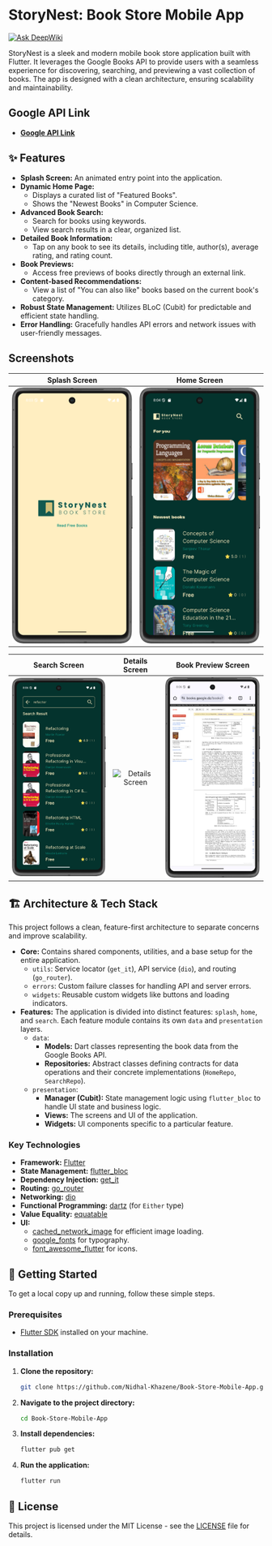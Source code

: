 # StoryNest: Book Store Mobile App
[![Ask DeepWiki](https://devin.ai/assets/askdeepwiki.png)](https://deepwiki.com/Nidhal-Khazene/Book-Store-Mobile-App)

StoryNest is a sleek and modern mobile book store application built with Flutter. It leverages the Google Books API to provide users with a seamless experience for discovering, searching, and previewing a vast collection of books. The app is designed with a clean architecture, ensuring scalability and maintainability.

## Google API Link

*   **[Google API Link](https://www.googleapis.com/books/v1/volumes?q=Programming)**

## ✨ Features

- **Splash Screen:** An animated entry point into the application.
- **Dynamic Home Page:**
    - Displays a curated list of "Featured Books".
    - Shows the "Newest Books" in Computer Science.
- **Advanced Book Search:**
    - Search for books using keywords.
    - View search results in a clear, organized list.
- **Detailed Book Information:**
    - Tap on any book to see its details, including title, author(s), average rating, and rating count.
- **Book Previews:**
    - Access free previews of books directly through an external link.
- **Content-based Recommendations:**
    - View a list of "You can also like" books based on the current book's category.
- **Robust State Management:** Utilizes BLoC (Cubit) for predictable and efficient state handling.
- **Error Handling:** Gracefully handles API errors and network issues with user-friendly messages.

## Screenshots

|                                Splash Screen                                |                                   Home Screen                                    |
|:---------------------------------------------------------------------------:|:--------------------------------------------------------------------------------:|
| <img src="assets/images/preview/splash_screen.png" alt="Splash" width="250"/> | <img src="assets/images/preview/home_screen.png" alt="Home Screen" width="250"/> |

|                                    Search Screen                                     |                                  Details Screen                                   |                                    Book Preview Screen                                    |
|:------------------------------------------------------------------------------------:|:---------------------------------------------------------------------------------:|:-----------------------------------------------------------------------------------------:|
| <img src="assets/images/preview/search_screen.png" alt="Search Screen" width="250"/> | <img src="assets/preview/details_screen.png" alt="Details Screen" width="250"/> | <img src="assets/images/preview/book_preview.png" alt="Book Preview Screen" width="250"/> |


## 🏗️ Architecture & Tech Stack

This project follows a clean, feature-first architecture to separate concerns and improve scalability.

- **Core:** Contains shared components, utilities, and a base setup for the entire application.
    - `utils`: Service locator (`get_it`), API service (`dio`), and routing (`go_router`).
    - `errors`: Custom failure classes for handling API and server errors.
    - `widgets`: Reusable custom widgets like buttons and loading indicators.
- **Features:** The application is divided into distinct features: `splash`, `home`, and `search`. Each feature module contains its own `data` and `presentation` layers.
    - `data`:
        - **Models:** Dart classes representing the book data from the Google Books API.
        - **Repositories:** Abstract classes defining contracts for data operations and their concrete implementations (`HomeRepo`, `SearchRepo`).
    - `presentation`:
        - **Manager (Cubit):** State management logic using `flutter_bloc` to handle UI state and business logic.
        - **Views:** The screens and UI of the application.
        - **Widgets:** UI components specific to a particular feature.

### Key Technologies

- **Framework:** [Flutter](https://flutter.dev/)
- **State Management:** [flutter_bloc](https://pub.dev/packages/flutter_bloc)
- **Dependency Injection:** [get_it](https://pub.dev/packages/get_it)
- **Routing:** [go_router](https://pub.dev/packages/go_router)
- **Networking:** [dio](https://pub.dev/packages/dio)
- **Functional Programming:** [dartz](https://pub.dev/packages/dartz) (for `Either` type)
- **Value Equality:** [equatable](https://pub.dev/packages/equatable)
- **UI:**
    - [cached_network_image](https://pub.dev/packages/cached_network_image) for efficient image loading.
    - [google_fonts](https://pub.dev/packages/google_fonts) for typography.
    - [font_awesome_flutter](https://pub.dev/packages/font_awesome_flutter) for icons.

## 🚀 Getting Started

To get a local copy up and running, follow these simple steps.

### Prerequisites

- [Flutter SDK](https://flutter.dev/docs/get-started/install) installed on your machine.

### Installation

1.  **Clone the repository:**
    ```sh
    git clone https://github.com/Nidhal-Khazene/Book-Store-Mobile-App.git
    ```

2.  **Navigate to the project directory:**
    ```sh
    cd Book-Store-Mobile-App
    ```

3.  **Install dependencies:**
    ```sh
    flutter pub get
    ```

4.  **Run the application:**
    ```sh
    flutter run
    ```

## 📝 License

This project is licensed under the MIT License - see the [LICENSE](LICENSE) file for details.